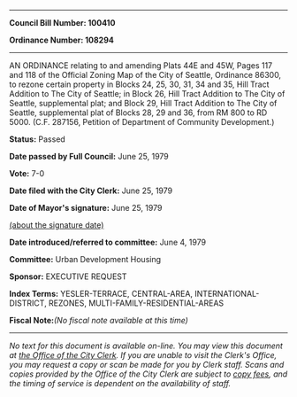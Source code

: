 

********

**Council Bill Number: 100410**
   
**Ordinance Number: 108294**
********

 AN ORDINANCE relating to and amending Plats 44E and 45W, Pages 117 and 118 of the Official Zoning Map of the City of Seattle, Ordinance 86300, to rezone certain property in Blocks 24, 25, 30, 31, 34 and 35, Hill Tract Addition to The City of Seattle; in Block 26, Hill Tract Addition to The City of Seattle, supplemental plat; and Block 29, Hill Tract Addition to The City of Seattle, supplemental plat of Blocks 28, 29 and 36, from RM 800 to RD 5000. (C.F. 287156, Petition of Department of Community Development.)

**Status:** Passed
   
**Date passed by Full Council:** June 25, 1979
   
**Vote:** 7-0
   
**Date filed with the City Clerk:** June 25, 1979
   
**Date of Mayor's signature:** June 25, 1979
   
[(about the signature date)](/~public/approvaldate.htm)
   
   
   
**Date introduced/referred to committee:** June 4, 1979
   
**Committee:** Urban Development Housing
   
**Sponsor:** EXECUTIVE REQUEST
   
   
**Index Terms:** YESLER-TERRACE, CENTRAL-AREA, INTERNATIONAL-DISTRICT, REZONES, MULTI-FAMILY-RESIDENTIAL-AREAS

**Fiscal Note:**_(No fiscal note available at this time)_
********

_No text for this document is available on-line. You may view this document at [the Office of the City Clerk](http://www.seattle.gov/leg/clerk/contactUs.htm). If you are unable to visit the Clerk's Office, you may request a copy or scan be made for you by Clerk staff. Scans and copies provided by the Office of the City Clerk are subject to [copy fees](http://clerk.seattle.gov/~public/clerkfees.htm), and the timing of service is dependent on the availability of staff._

